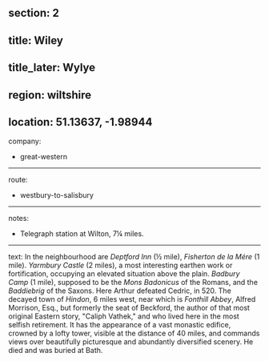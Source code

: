 section: 2
----
title: Wiley
----
title_later: Wylye
----
region: wiltshire
----
location: 51.13637, -1.98944
----
company:
- great-western
----
route:
- westbury-to-salisbury
----
notes:
- Telegraph station at Wilton, 7¼ miles.
----
text:  In the neighbourhood are *Deptford Inn* (½ mile), *Fisherton de la Mére* (1 mile). *Yarmbury Castle* (2 miles), a most interesting earthen work or fortification, occupying an elevated situation above the plain. *Badbury Camp* (1 mile), supposed to be the *Mons Badonicus* of the Romans, and the *Baddiebrig* of the Saxons. Here Arthur defeated Cedric, in 520. The decayed town of *Hindon*, 6 miles west, near which is *Fonthill Abbey*, Alfred Morrison, Esq., but formerly the seat of Beckford, the author of that most original Eastern story, "Caliph Vathek," and who lived here in the most selfish retirement. It has the appearance of a vast monastic edifice, crowned by a lofty tower, visible at the distance of 40 miles, and commands views over beautifully picturesque and abundantly diversified scenery. He died and was buried at Bath.
